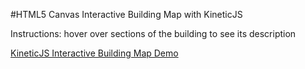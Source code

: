 
#HTML5 Canvas Interactive Building Map with KineticJS

Instructions: hover over sections of the building to see its description

<a class="jsbin-embed" href="http://jsbin.com/pefeza/1/embed?output">KineticJS Interactive Building Map Demo</a><script src="http://static.jsbin.com/js/embed.js"></script>